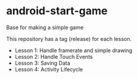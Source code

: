 # android-start-game
Base for making a simple game

This repository has a tag (release) for each lesson.

- Lesson 1: Handle framerate and simple drawing
- Lesson 2: Handle Touch Events
- Lesson 3: Saving Data
- Lesson 4: Activity Lifecycle

